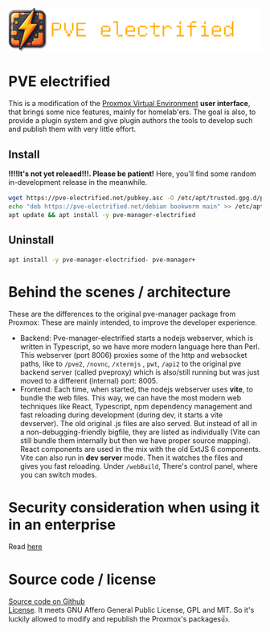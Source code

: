 ![](docs/images/pve-electrified_logo_text.png)

# PVE electrified

This is a modification of the [Proxmox Virtual Environment](https://www.proxmox.com/en/products/proxmox-virtual-environment/overview) **user interface**, that brings some nice features, mainly for homelab'ers. 
The goal is also, to provide a plugin system and give plugin authors the tools to develop such and publish them with very little effort. 


## Install
**!!!!It's not yet releaed!!!. Please be patient!** Here, you'll find some random in-development release in the meanwhile.
````bash
wget https://pve-electrified.net/pubkey.asc -O /etc/apt/trusted.gpg.d/pve-electrified.asc
echo "deb https://pve-electrified.net/debian bookworm main" >> /etc/apt/sources.list
apt update && apt install -y pve-manager-electrified
````

## Uninstall

````bash
apt install -y pve-manager-electrified- pve-manager+
````


# Behind the scenes / architecture
These are the differences to the original pve-manager package from Proxmox: These are mainly intended, to improve the developer experience.

- Backend:
  Pve-manager-electrified starts a nodejs webserver, which is written in Typescript, so we have more modern language
  here than Perl. This webserver (port 8006) proxies some of the http and websocket paths, like to `/pve2`, `/novnc`, `/xtermjs`
  , `pwt`, `/api2` to the original pve backend server (called pveproxy)
  which is also/still running but was just moved to a different (internal) port: 8005.
- Frontend:
  Each time, when started, the nodejs webserver uses **vite**, to bundle the web files. This way, we can have the most modern web
  techniques like React, Typescript, npm dependency management and fast reloading during development (during dev, it starts a vite devserver). The old original
  .js files are also served. But instead of all in a non-debugging-friendly bigfile, they are listed as individually (Vite can still bundle them internally but then we have proper source mapping).
  React components are used in the mix with the old ExtJS 6 components.  
  Vite can also run in **dev server** mode. Then it watches the files and gives you fast reloading. Under `/webBuild`, There's control panel, where you can switch modes.

# Security consideration when using it in an enterprise
Read [here](https://github.com/bogeeee/pve-manager-electrified/blob/main/docs/security.md)
  
# Source code / license

[Source code on Github](https://github.com/bogeeee/pve-manager-electrified)  
[License](https://github.com/bogeeee/pve-manager-electrified/blob/main/debian/copyright). It meets GNU Affero General Public License, GPL and MIT. So it's luckily allowed to modify and republish the Proxmox's packages👍.
